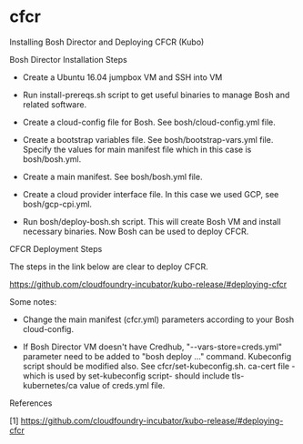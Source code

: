 # cfcr
Installing Bosh Director and Deploying CFCR (Kubo)

Bosh Director Installation Steps

- Create a Ubuntu 16.04 jumpbox VM and SSH into VM

- Run install-prereqs.sh script to get useful binaries to manage Bosh and related software.

- Create a cloud-config file for Bosh. See bosh/cloud-config.yml file.

- Create a bootstrap variables file. See bosh/bootstrap-vars.yml file. Specify the values for main manifest file which in this case is bosh/bosh.yml.

- Create a main manifest. See bosh/bosh.yml file.

- Create a cloud provider interface file. In this case we used GCP, see bosh/gcp-cpi.yml.

- Run bosh/deploy-bosh.sh script. This will create Bosh VM and install necessary binaries. Now Bosh can be used to deploy CFCR.


CFCR Deployment Steps

The steps in the link below are clear to deploy CFCR.

https://github.com/cloudfoundry-incubator/kubo-release/#deploying-cfcr

Some notes:

- Change the main manifest (cfcr.yml) parameters according to your Bosh cloud-config. 

- If Bosh Director VM doesn't have Credhub, "--vars-store=creds.yml" parameter need to be added to "bosh deploy ..." command. Kubeconfig script should be modified also. See cfcr/set-kubeconfig.sh. ca-cert file -which is used by set-kubeconfig script- should include tls-kubernetes/ca value of creds.yml file.


References

[1] https://github.com/cloudfoundry-incubator/kubo-release/#deploying-cfcr






